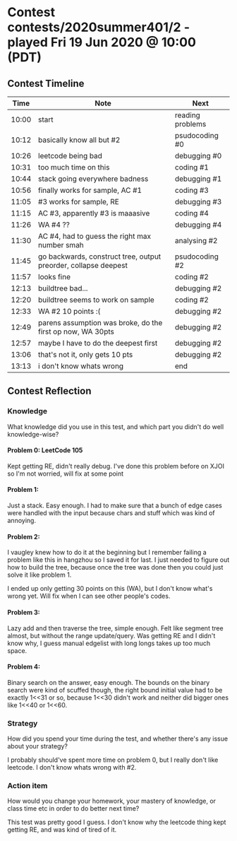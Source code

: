 # Contest contests/2020summer401/2 - played Fri 19 Jun 2020 @ 10:00 (PDT)

## Contest Timeline

| Time | Note | Next |
|----|----|----|
10:00 | start | reading problems
10:12 | basically know all but #2 | psudocoding #0
10:26 | leetcode being bad | debugging #0
10:31 | too much time on this | coding #1
10:44 | stack going everywhere badness | debugging #1
10:56 | finally works for sample, AC #1 | coding #3
11:05 | #3 works for sample, RE | debugging #3
11:15 | AC #3, apparently #3 is maaasive | coding #4
11:26 | WA #4 ?? | debugging #4
11:30 | AC #4, had to guess the right max number smah | analysing #2
11:45 | go backwards, construct tree, output preorder, collapse deepest | psudocoding #2
11:57 | looks fine | coding #2
12:13 | buildtree bad... | debugging #2
12:20 | buildtree seems to work on sample | coding #2
12:33 | WA #2 10 points :( | debugging #2
12:49 | parens assumption was broke, do the first op now, WA 30pts | debugging #2
12:57 | maybe I have to do the deepest first | debugging #2
13:06 | that's not it, only gets 10 pts | debugging #2
13:13 | i don't know whats wrong | end

## Contest Reflection

### Knowledge
What knowledge did you use in this test, and which part you didn't do well knowledge-wise?

#### Problem 0: LeetCode 105

Kept getting RE, didn't really debug. I've done this problem before on XJOI so I'm not worried, will fix at some point

#### Problem 1:

Just a stack. Easy enough.
I had to make sure that a bunch of edge cases were handled with the input because chars and stuff which was kind of annoying.

#### Problem 2:

I vaugley knew how to do it at the beginning but I remember failing a problem like this in hangzhou so I saved it for last. I just needed to figure out how to build the tree, because once the tree was done then you could just solve it like problem 1.

I ended up only getting 30 points on this (WA), but I don't know what's wrong yet. Will fix when I can see other people's codes.

#### Problem 3:

Lazy add and then traverse the tree, simple enough. Felt like segment tree almost, but without the range update/query.
Was getting RE and I didn't know why, I guess manual edgelist with long longs takes up too much space.

#### Problem 4:

Binary search on the answer, easy enough. The bounds on the binary search were kind of scuffed though, the right bound initial value had to be exactly 1<<31 or so, because 1<<30 didn't work and neither did bigger ones like 1<<40 or 1<<60.

### Strategy
How did you spend your time during the test, and whether there's any issue about your strategy?

I probably should've spent more time on problem 0, but I really don't like leetcode. I don't know whats wrong with #2.

### Action item
How would you change your homework, your mastery of knowledge, or class time etc in order to do better next time?

This test was pretty good I guess. I don't know why the leetcode thing kept getting RE, and was kind of tired of it.
